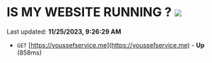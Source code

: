 # IS MY WEBSITE RUNNING ? [![](https://img.shields.io/static/v1?label=Sponsor&message=%E2%9D%A4&logo=GitHub&color=%23fe8e86)](https://github.com/sponsors/<username>)

Last updated: **11/25/2023, 9:26:29 AM**

- `GET` [https://youssefservice.me](https://youssefservice.me) - **Up** (858ms)
